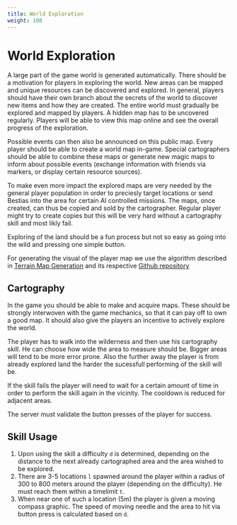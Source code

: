 ```yaml
---
title: World Exploration
weight: 100
---
```

# World Exploration

A large part of the game world is generated automatically. There should be a motivation for players in exploring the
world. New areas can be mapped and unique resources can be discovered and explored. In general, players should have
their own branch about the secrets of the world to discover new items and how they are created. The entire world
must gradually be explored and mapped by players. A hidden map has to be uncovered regularly. Players will be able to
view this map online and see the overall progress of the exploration.

Possible events can then also be announced on this public map. Every player should be able to create a world map
in-game. Special cartographers should be able to combine these maps or generate new magic maps to inform about possible
events (exchange information with friends via markers, or display certain resource sources).

To make even more impact the explored maps are very needed by the general player population in order to preciesly target
locations or send Bestias into the area for certain AI controlled missions. The maps, once created, can thus be copied
and sold by the cartographer. Regular player might try to create copies but this will be very hard without a cartography
skill and most likly fail.

Exploring of the land should be a fun process but not so easy as going into the wild and pressing one simple button.

For generating the visual of the player map we use the algorithm described in [Terrain Map Generation](http://mewo2.com/notes/terrain/)
and its respective [Github repository](https://github.com/mewo2/terrain)

## Cartography

In the game you should be able to make and acquire maps. These should be strongly interwoven with the game mechanics,
so that it can pay off to own a good map. It should also give the players an incentive to actively explore the world.

The player has to walk into the wilderness and then use his cartography skill. He can choose how wide the area to
measure should be. Bigger areas will tend to be more error prone. Also the further away the player is from already
explored land the harder the sucessfull performing of the skill will be.

If the skill fails the player will need to wait for a certain amount of time in order to perform the skill again in the
vicinity. The cooldown is reduced for adjacent areas.

The server must validate the button presses of the player for success.

## Skill Usage

1. Upon using the skill a difficulty `d` is determined, depending on the distance to the next already cartographed area
   and the area wished to be explored.
2. There are 3-5 locations `l` spawned around the player within a radius of 300 to 800 meters around the player
   (depending on the difficulty). He must reach them within a timelimit `t`.
3. When near one of such a location (5m) the player is given a moving compass graphic. The speed of moving needle and the
   area to hit via button press is calculated based on `d`.
